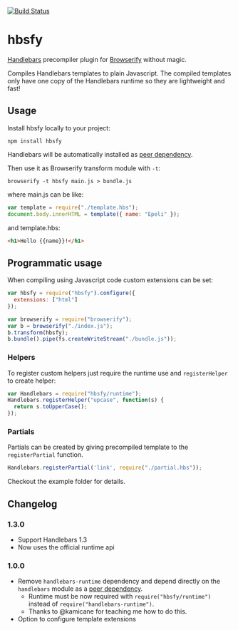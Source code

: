 [![Build Status](https://travis-ci.org/epeli/node-hbsfy.png?branch=master)](https://travis-ci.org/epeli/node-hbsfy)

# hbsfy

[Handlebars][] precompiler plugin for [Browserify][] without magic.

Compiles Handlebars templates to plain Javascript. The compiled templates only
have one copy of the Handlebars runtime so they are lightweight and fast!

## Usage

Install hbsfy locally to your project:

    npm install hbsfy

Handlebars will be automatically installed as [peer dependency][].

Then use it as Browserify transform module with `-t`:

    browserify -t hbsfy main.js > bundle.js

where main.js can be like:


```javascript
var template = require("./template.hbs");
document.body.innerHTML = template({ name: "Epeli" });
```

and template.hbs:

```html
<h1>Hello {{name}}!</h1>
```

## Programmatic usage

When compiling using Javascript code custom extensions
can be set:

```javascript
var hbsfy = require("hbsfy").configure({
  extensions: ["html"]
});

var browserify = require("browserify");
var b = browserify("./index.js");
b.transform(hbsfy);
b.bundle().pipe(fs.createWriteStream("./bundle.js"));
```

### Helpers

To register custom helpers just require the runtime use and `registerHelper` to
create helper:

```javascript
var Handlebars = require("hbsfy/runtime");
Handlebars.registerHelper("upcase", function(s) {
  return s.toUpperCase();
});
```

### Partials

Partials can be created by giving precompiled template to the `registerPartial`
function.

```javascript
Handlebars.registerPartial('link', require("./partial.hbs"));
```

Checkout the example folder for details.


## Changelog

### 1.3.0

  - Support Handlebars 1.3
  - Now uses the official runtime api

### 1.0.0

  - Remove `handlebars-runtime` dependency and depend directly on
    the `handlebars` module as a [peer dependency][].
    - Runtime must be now required with `require("hbsfy/runtime")` instead of
      `require("handlebars-runtime")`.
    - Thanks to @kamicane for teaching me how to do this.
  - Option to configure template extensions


[Handlebars]: http://handlebarsjs.com/
[Browserify]: https://github.com/substack/node-browserify
[peer dependency]: http://blog.nodejs.org/2013/02/07/peer-dependencies/
